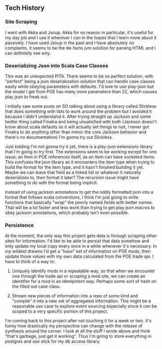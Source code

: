 ## Tech History

### Site Scraping

I went with Akka and Jsoup. Akka for no reason in particular, it's useful for my day job and I use it wherever I can in
the hopes that I learn more about it passively. I have used Jsoup in the past and I have absolutely no complaints, 
it seems to be the de-facto jvm solution for parsing HTML and I can definitely see why. 

### Deserializing Json into Scala Case Classes

This was an unexpected PITA. There seems to be no perfect solution, with "perfect" being a json deserialization
solution that can handle case classes easily while obeying parameters with defaults. I'd love to use play-json but
the model I get from POE has many more parameters than 22, which causes play json to freak out. 

I initially saw some posts on SO talking about using a library called Slickless that does something with lists to work 
around the problem but I avoided it because I didn't understand it. After trying straight up Jackson and some twitter 
thing called Finatra and being unsatisfied with both (Jackson doesn't know about scala defaults so it will actually set 
things to null, I never got Finatra to do anything other than mimic the core Jackson behavior and there's no 
documentation) I'm gonna try out Slickless.

Just kidding I'm not gonna try it yet, there is a play-json extensions library that I'm going to try first. The extensions
seem to be working except for one issue; an Item in POE references itself, as an Item can have socketed items. This confuses
the json library as it encounters the item type when trying to build the format for the item type, and it hasn't 
finished building it yet. Maybe we can leave that field as a linked list or whatever it naturally deserializes to, then
format it later? The recursion issue might have something to do with the format being implicit.

Instead of using jackson annotations to get the oddly formatted json into a format that follows scala conventions, I 
think I'm just going to write functions that basically "wrap" the poorly named fields with better names. That
will be a lot faster and less work than trying to get play json macros to obey jackson annotations, which probably 
isn't even possible.

### Persistence

At the moment, the only way this project gets data is through scraping other sites for information. I'd like to be able
to persist that data somehow and only update my local copy every once in a while whenever it's necessary. In my wildest
dreams I'd get a "base" set of information on POE mods, then update those values with my own data calculated from the 
POE trade api. I have to think of a way to:

1. Uniquely identify mods in a repeatable way, so that when we encounter one through the trade api or scraping a mod 
   site, we can create an identifier for a mod in an idempotent way. Perhaps some sort of hash on the filled out case
   class.
   
2. Stream new pieces of information into a repo of some kind and "compile" it into a new set of aggregated information.
   This might be a reasonable use case to explore event sourcing especially since it can be scoped to a very specific 
   portion of this project.
   

I'm coming back to this project after not touching it for a week or two. It's funny how drastically my perspective can 
change with the release of synthesis around the corner. I look at all the stuff I wrote above and think "that's garbage,
just get it working". Thus I'm going to store everything in postgres and use slick for my db access library.
